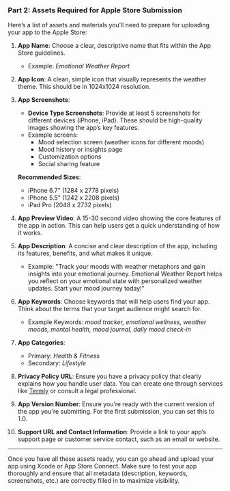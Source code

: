 ### **Part 2: Assets Required for Apple Store Submission**

Here’s a list of assets and materials you’ll need to prepare for uploading your app to the Apple Store:

1. **App Name**: Choose a clear, descriptive name that fits within the App Store guidelines. 
   - Example: *Emotional Weather Report*

2. **App Icon**: A clean, simple icon that visually represents the weather theme. This should be in 1024x1024 resolution.

3. **App Screenshots**: 
   - **Device Type Screenshots**: Provide at least 5 screenshots for different devices (iPhone, iPad). These should be high-quality images showing the app’s key features. 
   - Example screens: 
     - Mood selection screen (weather icons for different moods)
     - Mood history or insights page
     - Customization options
     - Social sharing feature
   
   **Recommended Sizes**:
   - iPhone 6.7" (1284 x 2778 pixels)
   - iPhone 5.5" (1242 x 2208 pixels)
   - iPad Pro (2048 x 2732 pixels)

4. **App Preview Video**: A 15-30 second video showing the core features of the app in action. This can help users get a quick understanding of how it works.

5. **App Description**: A concise and clear description of the app, including its features, benefits, and what makes it unique. 
   - Example: "Track your moods with weather metaphors and gain insights into your emotional journey. Emotional Weather Report helps you reflect on your emotional state with personalized weather updates. Start your mood journey today!"

6. **App Keywords**: Choose keywords that will help users find your app. Think about the terms that your target audience might search for. 
   - Example Keywords: *mood tracker, emotional wellness, weather moods, mental health, mood journal, daily mood check-in*

7. **App Categories**: 
   - Primary: *Health & Fitness*
   - Secondary: *Lifestyle* 

8. **Privacy Policy URL**: Ensure you have a privacy policy that clearly explains how you handle user data. You can create one through services like [Termly](https://termly.io/) or consult a legal professional.

9. **App Version Number**: Ensure you’re ready with the current version of the app you're submitting. For the first submission, you can set this to 1.0.

10. **Support URL and Contact Information**: Provide a link to your app’s support page or customer service contact, such as an email or website.

---

Once you have all these assets ready, you can go ahead and upload your app using Xcode or App Store Connect. Make sure to test your app thoroughly and ensure that all metadata (description, keywords, screenshots, etc.) are correctly filled in to maximize visibility.
